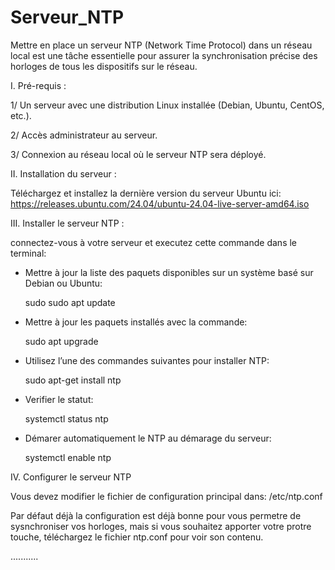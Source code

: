 # Serveur_NTP
Mettre en place un serveur NTP (Network Time Protocol) dans un réseau local est une tâche essentielle pour assurer la synchronisation précise des horloges de tous les dispositifs sur le réseau.

I. Pré-requis :

1/ Un serveur avec une distribution Linux installée (Debian, Ubuntu, CentOS, etc.).

2/ Accès administrateur au serveur.

3/ Connexion au réseau local où le serveur NTP sera déployé.




II. Installation du serveur :

Téléchargez et installez la dernière version du serveur Ubuntu ici: https://releases.ubuntu.com/24.04/ubuntu-24.04-live-server-amd64.iso




III. Installer le serveur NTP :

connectez-vous à votre serveur et executez cette commande dans le terminal: 

- Mettre à jour la liste des paquets disponibles sur un système basé sur Debian ou Ubuntu:

  sudo sudo apt update


- Mettre à jour les paquets installés avec la commande:

  sudo apt upgrade


- Utilisez l’une des commandes suivantes pour installer NTP:

  sudo apt-get install ntp


- Verifier le statut:
  
  systemctl status ntp


- Démarer automatiquement le NTP au démarage du serveur:
  
  systemctl enable ntp




IV. Configurer le serveur NTP

Vous devez modifier le fichier de configuration principal dans: /etc/ntp.conf

Par défaut déjà la configuration est déjà bonne pour vous permetre de sysnchroniser vos horloges, mais si vous souhaitez apporter votre protre touche, téléchargez le fichier ntp.conf pour voir son contenu.


...........
